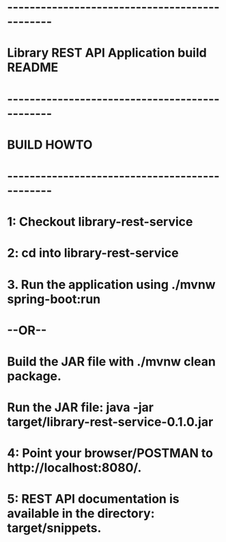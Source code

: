 # ----------------------------------------------
# Library REST API Application build README
# ----------------------------------------------
#
# BUILD HOWTO
# ----------------------------------------------
# 1: Checkout library-rest-service
# 2: cd into library-rest-service
# 3. Run the application using ./mvnw spring-boot:run 
#           --OR-- 
#   Build the JAR file with ./mvnw clean package. 
#   Run the JAR file: java -jar target/library-rest-service-0.1.0.jar
# 4: Point your browser/POSTMAN to http://localhost:8080/.
# 5: REST API documentation is available in the directory: target/snippets.
